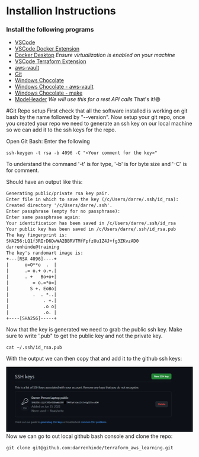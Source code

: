 # Installion Instructions

### Install the following programs
- [VSCode](https://code.visualstudio.com/)
- [VSCode Docker Extension](https://marketplace.visualstudio.com/items?itemName=ms-azuretools.vscode-docker)
- [Docker Desktop](https://www.docker.com/products/docker-desktop/) *Ensure virtualization is enabled on your machine*
- [VSCode Terraform Extension](https://marketplace.visualstudio.com/items?itemName=4ops.terraform)
- [aws-vault](https://github.com/99designs/aws-vault)
- [Git](https://git-scm.com/)
- [Windows Chocolate](https://chocolatey.org/)
- [Windows Chocolate - aws-vault](https://community.chocolatey.org/packages/aws-vault)
- [Windows Chocolate - make](https://community.chocolatey.org/packages/make) 
- [ModeHeader](https://chrome.google.com/webstore/detail/modheader/idgpnmonknjnojddfkpgkljpfnnfcklj?hl=en) *We will use this for a rest API calls* 
That's it!:smile:

#Git Repo setup
First check that all the software installed is working on git bash by the name followed by "--version". 
Now setup your git repo, once you created your repo we need to generate an ssh key on our local machine so we can add it to the ssh keys for the repo. 

Open Git Bash: 
Enter the following
~~~
ssh-keygen -t rsa -b 4096 -C "<Your comment for the key>"
~~~
To understand the command '-t' is for type, '-b' is for byte size and '-C' is for comment.

Should have an output like this: 
~~~
Generating public/private rsa key pair.
Enter file in which to save the key (/c/Users/darre/.ssh/id_rsa):
Created directory '/c/Users/darre/.ssh'.
Enter passphrase (empty for no passphrase):
Enter same passphrase again:
Your identification has been saved in /c/Users/darre/.ssh/id_rsa
Your public key has been saved in /c/Users/darre/.ssh/id_rsa.pub
The key fingerprint is:
SHA256:LQ1f3RIrD6DwWA2BBRVTMfFpfzUu1Z4J+fg3ZKvzAD0 darrenhinde@training
The key's randomart image is:
+---[RSA 4096]----+
|      o=O**o  .  |
|      .= o.+ o.+.|
|      . +   Bo+o+|
|         = o.=*o=|
|        S +. EoBo|
|         .  . *..|
|             . +.|
|             .o o|
|             .o. |
+----[SHA256]-----+
~~~

Now that the key is generated we need to grab the public ssh key. Make sure to write '.pub" to get the public key and not the private key.
~~~
cat ~/.ssh/id_rsa.pub
~~~
With the output we can then copy that and add it to the github ssh keys:

![](images/github_ssh_key_added.PNG)
Now we can go to out local github bash console and clone the repo: 
~~~
git clone git@github.com:darrenhinde/terraform_aws_learning.git
~~~

